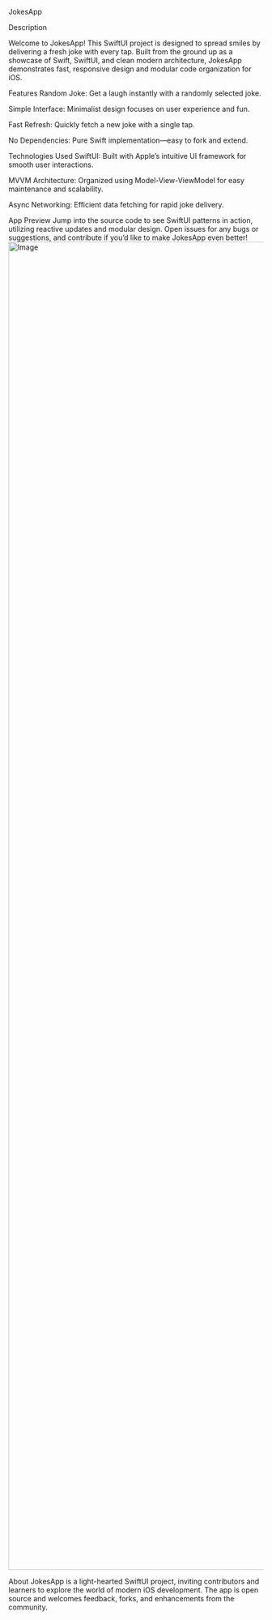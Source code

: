 JokesApp

Description

Welcome to JokesApp! This SwiftUI project is designed to spread smiles by delivering a fresh joke with every tap. Built from the ground up as a showcase of Swift, SwiftUI, and clean modern architecture, JokesApp demonstrates fast, responsive design and modular code organization for iOS.

Features
Random Joke: Get a laugh instantly with a randomly selected joke.

Simple Interface: Minimalist design focuses on user experience and fun.

Fast Refresh: Quickly fetch a new joke with a single tap.

No Dependencies: Pure Swift implementation—easy to fork and extend.

Technologies Used
SwiftUI: Built with Apple’s intuitive UI framework for smooth user interactions.

MVVM Architecture: Organized using Model-View-ViewModel for easy maintenance and scalability.

Async Networking: Efficient data fetching for rapid joke delivery.

App Preview
Jump into the source code to see SwiftUI patterns in action, utilizing reactive updates and modular design. Open issues for any bugs or suggestions, and contribute if you’d like to make JokesApp even better!
<img width="1206" height="2622" alt="Image" src="https://github.com/user-attachments/assets/947ce20b-c3f7-405f-9260-11dd1133348d" />


About
JokesApp is a light-hearted SwiftUI project, inviting contributors and learners to explore the world of modern iOS development. The app is open source and welcomes feedback, forks, and enhancements from the community.
